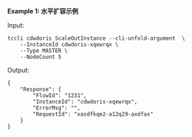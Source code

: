**Example 1: 水平扩容示例**



Input: 

```
tccli cdwdoris ScaleOutInstance --cli-unfold-argument  \
    --InstanceId cdwdoris-xqewrqx \
    --Type MASTER \
    --NodeCount 5
```

Output: 
```
{
    "Response": {
        "FlowId": "1231",
        "InstanceId": "cdwdoris-xqewrqx",
        "ErrorMsg": "",
        "RequestId": "xasdfkqe2-a12q29-axdfas"
    }
}
```

